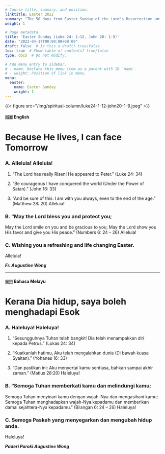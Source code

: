 ```yaml
---
# Course title, summary, and position.
linktitle: Easter 2022
summary: "The 50 days from Easter Sunday of the Lord's Resurrection until Pentecost Sunday are celebrated in joy and exultation as one single feastday, as 'Great Sunday (manga dominica)'. It is on these days in particular that Alleluia is sung."
weight: 1

# Page metadata.
title: 'Easter Sunday (Luke 24: 1–12, John 20: 1-9)'
date: "2022-04-17T00:00:00+08:00"
draft: false  # Is this a draft? true/false
toc: true  # Show table of contents? true/false
type: docs  # Do not modify.

# Add menu entry to sidebar.
# - name: Declare this menu item as a parent with ID `name`.
# - weight: Position of link in menu.
menu:
  easter:
    name: Easter Sunday
    weight: 1
---
```


{{< figure src="/img/spiritual-column/luke24-1-12-john20-1-9.jpeg" >}}

#### :gb: __English__

# Because He lives, I can face Tomorrow

### A. Alleluia! Alleluia!
1. “The Lord has really Risen!
He appeared to Peter.” (Luke 24: 34)

2. “Be courageous
I have conquered the world (Under the Power of Satan).” (John 16: 33)

3. “And be sure of this: I am with you always, even to the end of the age.” (Matthew 28: 20)
Alleluia!

### B. “May the Lord bless you and protect you;
May the Lord smile on you and be gracious to you; May the Lord show you His favor and give you His peace.” (Numbers 6: 24 – 26) Alleluia!

### C. Wishing you a refreshing and life changing Easter.
Alleluia!

___Fr. Augustine Wong___

---

#### :malaysia: __Bahasa Melayu__

# Kerana Dia hidup, saya boleh menghadapi Esok
### A.  Haleluya! Haleluya!
1. “Sesungguhnya Tuhan telah bangkit!
Dia telah menampakkan diri kepada Petrus.” (Lukas 24: 34)

2. “Kuatkanlah hatimu,
Aku telah mengalahkan dunia (Di bawah kuasa Syaitan).” (Yohanes 16: 33)

3. “Dan pastikan ini: Aku menyertai kamu sentiasa, bahkan sampai akhir zaman.” (Matius 28:20)
Haleluya!

### B. “Semoga Tuhan memberkati kamu dan melindungi kamu;
Semoga Tuhan menyinari kamu dengan wajah-Nya dan mengasihani kamu; Semoga Tuhan menghadapkan wajah-Nya kepadamu dan memberikan damai sejahtera-Nya kepadamu.” (Bilangan 6: 24 – 26) Haleluya!

### C. Semoga Paskah yang menyegarkan dan mengubah hidup anda.
Haleluya!

___Paderi Paroki  Augustine Wong___
